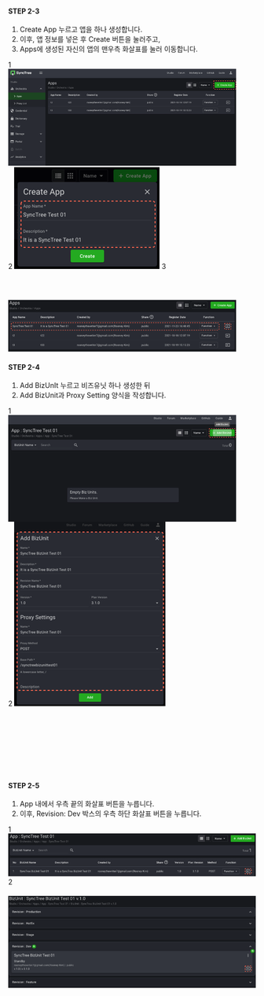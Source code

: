 #### STEP 2-3

1. Create App 누르고 앱을 하나 생성합니다.
2. 이후, 앱 정보를 넣은 후 Create 버튼을 눌러주고,
3. Apps에 생성된 자신의 앱의 맨우측 화살표를 눌러 이동합니다.

<div class='img-container' style='width:92%;'>
    <span style='top: 29px;right: -37px;'>1</span>
    <img src='../../img/howtouse/step2-3-1.png' style='' />
    <span style='top: 167px;right: 61px;z-index: 1;'>2</span>
    <img src='../../img/howtouse/step2-3-2.png' class='abs' style='top: 147px;right: -9%;'/>
    <span style='bottom: 65px;right: -30px;'>3</span>
    <img src='../../img/howtouse/step2-3-3.png' style='margin-top:60px'/>
</div>

#### STEP 2-4

1. Add BizUnIt 누르고 비즈유닛 하나 생성한 뒤
2. Add BizUnit과 Proxy Setting 양식을 작성합니다.

<div class='img-container' style='width:92%;margin-bottom: 150px;'>
    <span style='top: 35px;right: -37px;'>1</span>
    <img src='../../img/howtouse/step2-4-1.png' style='margin-right: 20px;vertical-align: top;' />
    <span style='top: 135px;right: -22px;z-index: 1;'>2</span>
    <img src='../../img/howtouse/step2-4-2.png' class='abs' style='right: -61px;top: 113px;'/>
</div>

#### STEP 2-5

1. App 내에서 우측 끝의 화살표 버튼을 누릅니다.
2. 이후, Revision: Dev 박스의 우측 하단 화살표 버튼을 누릅니다.

<div class='img-container'>
    <span style='top: 65px;right: 5px;'>1</span>
    <img src='../../img/howtouse/step2-5-1.png' style='' />
    <span style='bottom: 84px;right: 5px;'>2</span>
    <img src='../../img/howtouse/step2-5-2.png' style='margin-top: 20px;
'/>
</div>

